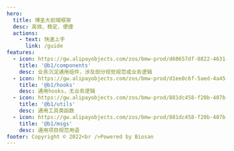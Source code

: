 ```yaml
---
hero:
  title: 博圣大前端框架
  desc: 高效、稳定、便捷
  actions:
    - text: 快速上手
      link: /guide
features:
  - icon: https://gw.alipayobjects.com/zos/bmw-prod/d60657df-0822-4631-9d7c-e7a869c2f21c/k79dmz3q_w126_h126.png
    title: '@b1/components'
    desc: 业务沉淀通用组件，涉及部分视觉规范或业务逻辑
  - icon: https://gw.alipayobjects.com/zos/bmw-prod/d1ee0c6f-5aed-4a45-a507-339a4bfe076c/k7bjsocq_w144_h144.png
    title: '@b1/hooks'
    desc: 通用hooks，无业务逻辑
  - icon: https://gw.alipayobjects.com/zos/bmw-prod/881dc458-f20b-407b-947a-95104b5ec82b/k79dm8ih_w144_h144.png
    title: '@b1/utils'
    desc: 通用工具类函数
  - icon: https://gw.alipayobjects.com/zos/bmw-prod/881dc458-f20b-407b-947a-95104b5ec82b/k79dm8ih_w144_h144.png
    title: '@b1/msgs'
    desc: 通用项目规范用语
footer: Copyright © 2022<br />Powered by Biosan
---
```

